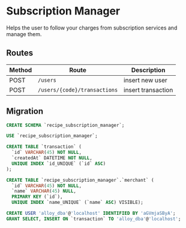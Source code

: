 # Subscription Manager

Helps the user to follow your charges from subscription services and manage them.

## Routes

| Method |           Route            |         Description       |
|--------|----------------------------|---------------------------|
| POST   | `/users`                    | insert new user          |
| POST   | `/users/{code}/transactions` | insert transaction      |

## Migration

```sql
CREATE SCHEMA `recipe_subscription_manager`;

USE `recipe_subscription_manager`;

CREATE TABLE `transaction` (
  `id` VARCHAR(45) NOT NULL,
  `createdAt` DATETIME NOT NULL,
  UNIQUE INDEX `id_UNIQUE` (`id` ASC)
);

CREATE TABLE `recipe_subscription_manager`.`merchant` (
  `id` VARCHAR(45) NOT NULL,
  `name` VARCHAR(45) NULL,
  PRIMARY KEY (`id`),
  UNIQUE INDEX `name_UNIQUE` (`name` ASC) VISIBLE);

CREATE USER 'alloy_dba'@'localhost' IDENTIFIED BY 'aGVmjaSByA';
GRANT SELECT, INSERT ON `transaction` TO 'alloy_dba'@'localhost';
```
